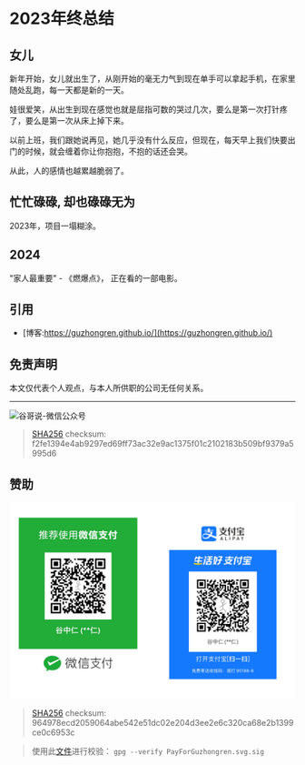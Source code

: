 # 2023年终总结


## 女儿

新年开始，女儿就出生了，从刚开始的毫无力气到现在单手可以拿起手机，在家里随处乱跑，每一天都是新的一天。

娃很爱笑，从出生到现在感觉也就是屈指可数的哭过几次，要么是第一次打针疼了，要么是第一次从床上掉下来。

以前上班，我们跟她说再见，她几乎没有什么反应，但现在，每天早上我们快要出门的时候，就会缠着你让你抱抱，不抱的话还会哭。

从此，人的感情也越累越脆弱了。

## 忙忙碌碌, 却也碌碌无为

2023年，项目一塌糊涂。

## 2024

"家人最重要" - 《燃爆点》， 正在看的一部电影。

## 引用

* [博客:https://guzhongren.github.io/](https://guzhongren.github.io/)

## 免责声明

本文仅代表个人观点，与本人所供职的公司无任何关系。

----
![谷哥说-微信公众号](https://cdn.jsdelivr.net/gh/guzhongren/picx-images-hosting@master/20210819/wechat.ae9zxgscqcg.png)
> [SHA256](https://emn178.github.io/online-tools/sha256_checksum.html) checksum: f2fe1394e4ab9297ed69ff73ac32e9ac1375f01c2102183b509bf9379a5995d6

## 赞助

![PayForGuzhongren](/images/pay/PayForGuzhongren.svg)
> [SHA256](https://emn178.github.io/online-tools/sha256_checksum.html) checksum: 964978ecd2059064abe542e51dc02e204d3ee2e6c320ca68e2b1399ce0c6953c

> 使用此[文件](https://guzhongren.github.io/images/pay/payforguzhongren.svg.sig)进行校验： `gpg --verify PayForGuzhongren.svg.sig`

